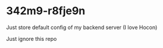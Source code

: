 # 342m9-r8fje9n
Just store default config of my backend server (I love Hocon)

Just ignore this repo
